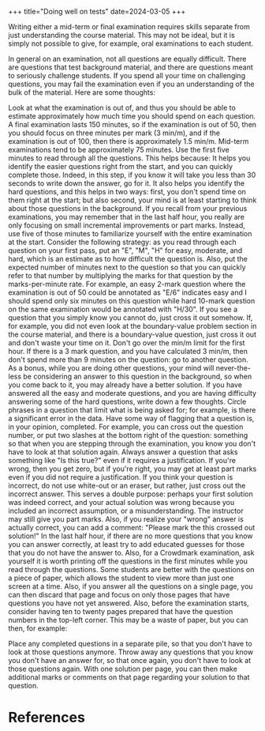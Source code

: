 +++
title="Doing well on tests"
date=2024-03-05
+++

Writing either a mid-term or final examination requires skills separate from just understanding the course material. This may not be ideal, but it is simply not possible to give, for example, oral examinations to each student.

In general on an examination, not all questions are equally difficult. There are questions that test background material, and there are questions meant to seriously challenge students. If you spend all your time on challenging questions, you may fail the examination even if you an understanding of the bulk of the material. Here are some thoughts:

Look at what the examination is out of, and thus you should be able to estimate approximately how much time you should spend on each question. A final examination lasts 150 minutes, so if the examination is out of 50, then you should focus on three minutes per mark (3 min/m), and if the examination is out of 100, then there is approximately 1.5 min/m. Mid-term examinations tend to be approximately 75 minutes.
Use the first five minutes to read through all the questions. This helps because:
It helps you identify the easier questions right from the start, and you can quickly complete those. Indeed, in this step, if you know it will take you less than 30 seconds to write down the answer, go for it.
It also helps you identify the hard questions, and this helps in two ways: first, you don't spend time on them right at the start; but also second, your mind is at least starting to think about those questions in the background.
If you recall from your previous examinations, you may remember that in the last half hour, you really are only focusing on small incremental improvements or part marks. Instead, use five of those minutes to familiarize yourself with the entire examination at the start.
Consider the following strategy: as you read through each question on your first pass, put an "E", "M", "H" for easy, moderate, and hard, which is an estimate as to how difficult the question is. Also, put the expected number of minutes next to the question so that you can quickly refer to that number by multiplying the marks for that question by the marks-per-minute rate. For example, an easy 2-mark question where the examination is out of 50 could be annotated as "E/6" indicates easy and I should spend only six minutes on this question while hard 10-mark question on the same examination would be annotated with "H/30".
If you see a question that you simply know you cannot do, just cross it out somehow. If, for example, you did not even look at the boundary-value problem section in the course material, and there is a boundary-value question, just cross it out and don't waste your time on it.
Don't go over the min/m limit for the first hour. If there is a 3 mark question, and you have calculated 3 min/m, then don't spend more than 9 minutes on the question: go to another question. As a bonus, while you are doing other questions, your mind will never-the-less be considering an answer to this question in the background, so when you come back to it, you may already have a better solution.
If you have answered all the easy and moderate questions, and you are having difficulty answering some of the hard questions, write down a few thoughts.
Circle phrases in a question that limit what is being asked for; for example, is there a significant error in the data.
Have some way of flagging that a question is, in your opinion, completed. For example, you can cross out the question number, or put two slashes at the bottom right of the question: something so that when you are stepping through the examination, you know you don't have to look at that solution again.
Always answer a question that asks something like "Is this true?" even if it requires a justification.
If you're wrong, then you get zero, but if you're right, you may get at least part marks even if you did not require a justification.
If you think your question is incorrect, do not use white-out or an eraser, but rather, just cross out the incorrect answer. This serves a double purpose: perhaps your first solution was indeed correct, and your actual solution was wrong because you included an incorrect assumption, or a misunderstanding. The instructor may still give you part marks. Also, if you realize your "wrong" answer is actually correct, you can add a comment: "Please mark the this crossed out solution!"
In the last half hour, if there are no more questions that you know you can answer correctly, at least try to add educated guesses for those that you do not have the answer to.
Also, for a Crowdmark examination, ask yourself it is worth printing off the questions in the first minutes while you read through the questions. Some students are better with the questions on a piece of paper, which allows the student to view more than just one screen at a time. Also, if you answer all the questions on a single page, you can then discard that page and focus on only those pages that have questions you have not yet answered. Also, before the examination starts, consider having ten to twenty pages prepared that have the question numbers in the top-left corner. This may be a waste of paper, but you can then, for example:

Place any completed questions in a separate pile, so that you don't have to look at those questions anymore.
Throw away any questions that you know you don't have an answer for, so that once again, you don't have to look at those questions again.
With one solution per page, you can then make additional marks or comments on that page regarding your solution to that question.


# References

[^Harder]: Douglas Wilhelm Harder, _Examination-writing skills_, Accessed 2024-03-05, [[Online]](https://ece.uwaterloo.ca/~dwharder/nm/Exam_skills/)


